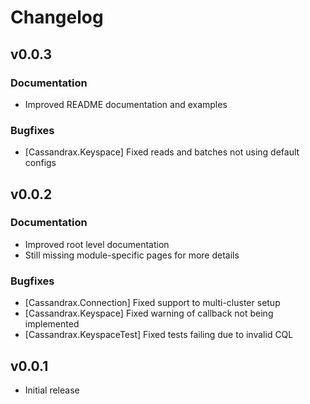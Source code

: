 # Changelog

## v0.0.3

### Documentation

  * Improved README documentation and examples

### Bugfixes

  * [Cassandrax.Keyspace] Fixed reads and batches not using default configs

## v0.0.2

### Documentation

  * Improved root level documentation
  * Still missing module-specific pages for more details

### Bugfixes

  * [Cassandrax.Connection] Fixed support to multi-cluster setup
  * [Cassandrax.Keyspace] Fixed warning of callback not being implemented
  * [Cassandrax.KeyspaceTest] Fixed tests failing due to invalid CQL

## v0.0.1

* Initial release
